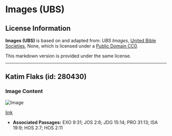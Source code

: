 # Images (UBS)

## License Information

**Images (UBS)** is based on and adapted from: _UBS Images_, [United Bible Societies](https://unitedbiblesocieties.org/), None, which is licensed under a [Public Domain CC0](https://creativecommons.org/public-domain/cc0/).

This markdown version is provided under the same license.



--------------------------------

## Katim Flaks (id: 280430)

### Image Content

![Image](https://cdn.aquifer.bible/aquifer-content/resources/Media/WEB-0232_flax_cutting.jpg)

[link](https://cdn.aquifer.bible/aquifer-content/resources/Media/WEB-0232_flax_cutting.jpg)

* **Associated Passages:** EXO 9:31; JOS 2:6; JDG 15:14; PRO 31:13; ISA 19:9; HOS 2:7; HOS 2:11

